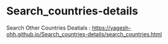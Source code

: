 # Search_countries-details

Search Other Countries Deatials : https://yagesh-ohh.github.io/Search_countries-details/search_countries.html
